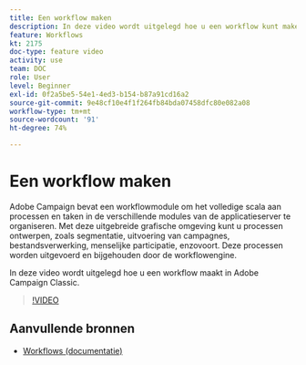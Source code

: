 ```yaml
---
title: Een workflow maken
description: In deze video wordt uitgelegd hoe u een workflow kunt maken.
feature: Workflows
kt: 2175
doc-type: feature video
activity: use
team: DOC
role: User
level: Beginner
exl-id: 0f2a5be5-54e1-4ed3-b154-b87a91cd16a2
source-git-commit: 9e48cf10e4f1f264fb84bda07458dfc80e082a08
workflow-type: tm+mt
source-wordcount: '91'
ht-degree: 74%

---
```


# Een workflow maken

Adobe Campaign bevat een workflowmodule om het volledige scala aan processen en taken in de verschillende modules van de applicatieserver te organiseren. Met deze uitgebreide grafische omgeving kunt u processen ontwerpen, zoals segmentatie, uitvoering van campagnes, bestandsverwerking, menselijke participatie, enzovoort. Deze processen worden uitgevoerd en bijgehouden door de workflowengine.

In deze video wordt uitgelegd hoe u een workflow maakt in Adobe Campaign Classic.

>[!VIDEO](https://video.tv.adobe.com/v/25559?quality=12)

## Aanvullende bronnen

* [Workflows (documentatie)](https://experienceleague.adobe.com/docs/campaign-classic/using/automating-with-workflows/introduction/about-workflows.html)
